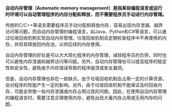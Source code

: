 **自动内存管理（Automatic memory management）是指某些编程语言或运行时环境可以自动管理程序的内存分配和释放，而不需要程序员手动进行内存管理。**  
  
传统的C/C++等语言需要程序员手动分配和释放内存，容易出现内存泄漏、越界访问等问题。而自动内存管理的编程语言，如Java、Python和C#等语言，可以通过垃圾回收机制实现自动内存管理。垃圾回收机制会定期检查程序中不再使用的内存，并将其释放回内存池，以供后续的内存使用。  
  
自动内存管理的好处是可以大大简化程序的内存管理，减轻程序员的负担，同时也可以避免内存泄漏和越界访问等问题。另外，自动内存管理也可以提高程序的稳定性和安全性，避免由于内存错误导致的程序崩溃或安全漏洞。  
  
但是，自动内存管理也存在一些缺点。由于垃圾回收机制会占用一定的计算资源，会对程序的性能产生一定的影响。另外，由于垃圾回收机制不能保证及时回收内存，可能会导致一些内存泄漏或内存占用过高的问题。因此，在使用自动内存管理的编程语言时，需要注意合理使用内存，避免出现大量内存占用或无用内存的问题。